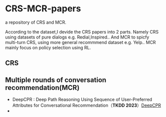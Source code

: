 # CRS-MCR-papers
 a repository of CRS and MCR. 

According to the dataset,I devide the CRS papers into 2 parts. 
Namely CRS using datasets of pure dialogs e.g. Redial,Inspired..
And MCR to spicfy multi-turn CRS, using more general recommmend dataset e.g. Yelp..
MCR mainly focus on policy selection using RL.
## CRS 


## Multiple rounds of conversation recommendation(MCR)
+ DeepCPR : Deep Path Reasoning Using Sequence of User-Preferred Attributes for Conversational Recommendation（**TKDD 2023**）[DeepCPR](https://dl.acm.org/doi/pdf/10.1145/3610775)
+ 
